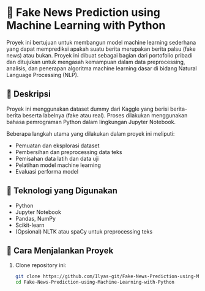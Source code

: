 # 📰 Fake News Prediction using Machine Learning with Python

Proyek ini bertujuan untuk membangun model machine learning sederhana yang dapat memprediksi apakah suatu berita merupakan berita palsu (fake news) atau bukan. Proyek ini dibuat sebagai bagian dari portofolio pribadi dan ditujukan untuk mengasah kemampuan dalam data preprocessing, analisis, dan penerapan algoritma machine learning dasar di bidang Natural Language Processing (NLP).

## 📂 Deskripsi

Proyek ini menggunakan dataset dummy dari Kaggle yang berisi berita-berita beserta labelnya (fake atau real). Proses dilakukan menggunakan bahasa pemrograman Python dalam lingkungan Jupyter Notebook.

Beberapa langkah utama yang dilakukan dalam proyek ini meliputi:
- Pemuatan dan eksplorasi dataset
- Pembersihan dan preprocessing data teks
- Pemisahan data latih dan data uji
- Pelatihan model machine learning
- Evaluasi performa model

## 📌 Teknologi yang Digunakan

- Python
- Jupyter Notebook
- Pandas, NumPy
- Scikit-learn
- (Opsional) NLTK atau spaCy untuk preprocessing teks

## 🚀 Cara Menjalankan Proyek

1. Clone repository ini:
   ```bash
   git clone https://github.com/Ilyas-git/Fake-News-Prediction-using-Machine-Learning-with-Python.git
   cd Fake-News-Prediction-using-Machine-Learning-with-Python
